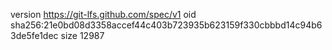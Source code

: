 version https://git-lfs.github.com/spec/v1
oid sha256:21e0bd08d3358accef44c403b723935b623159f330cbbbd14c94b63de5fe1dec
size 12987
